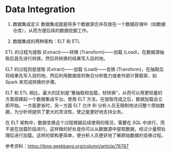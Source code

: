 # Data Integration
1. 数据集成定义
数据集成就是将多个数据源合并存放在一个数据存储中（如数据仓库），从而方便后续的数据挖掘工作。

2. 数据集成的两种架构：ELT 和 ETL

ETL 的过程为提取 (Extract)——转换 (Transform)——加载 (Load)，在数据源抽取后首先进行转换，然后将转换的结果写入目的地。

ELT 的过程则是提取 (Extract)——加载 (Load)——变换 (Transform)，在抽取后将结果先写入目的地，然后利用数据库的聚合分析能力或者外部计算框架，如 Spark 来完成转换的步骤。

ELT 和 ETL 相比，最大的区别是“重抽取和加载，轻转换”，从而可以用更轻量的方案搭建起一个数据集成平台。使用 ELT 方法，在提取完成之后，数据加载会立即开始。一方面更省时，另一方面 ELT 允许 BI 分析人员无限制地访问整个原始数据，为分析师提供了更大的灵活性，使之能更好地支持业务。

在 ELT 架构中，数据变换这个过程根据后续使用的情况，需要在 SQL 中进行，而不是在加载阶段进行。这样做的好处是你可以从数据源中提取数据，经过少量预处理后进行加载。这样的架构更简单，使分析人员更好地了解原始数据的变换过程。

参考资料：https://time.geekbang.org/column/article/76787